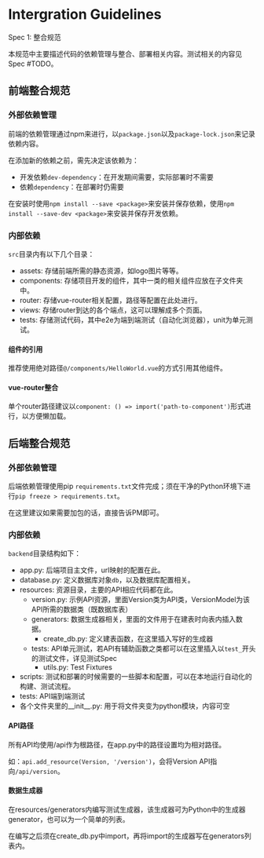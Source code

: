 # Intergration Guidelines

Spec 1: 整合规范

本规范中主要描述代码的依赖管理与整合、部署相关内容。测试相关的内容见Spec #TODO。

## 前端整合规范

### 外部依赖管理

前端的依赖管理通过npm来进行，以`package.json`以及`package-lock.json`来记录依赖内容。

在添加新的依赖之前，需先决定该依赖为：

- 开发依赖`dev-dependency`：在开发期间需要，实际部署时不需要
- 依赖`dependency`：在部署时仍需要

在安装时使用`npm install --save <package>`来安装并保存依赖，使用`npm install --save-dev <package>`来安装并保存开发依赖。

### 内部依赖

`src`目录内有以下几个目录：

- assets: 存储前端所需的静态资源，如logo图片等等。
- components: 存储项目开发的组件，其中一类的相关组件应放在子文件夹中。
- router: 存储vue-router相关配置，路径等配置在此处进行。
- views: 存储router到达的各个端点，这可以理解成多个页面。
- tests: 存储测试代码，其中e2e为端到端测试（自动化浏览器），unit为单元测试。

#### 组件的引用

推荐使用绝对路径`@/components/HelloWorld.vue`的方式引用其他组件。

#### vue-router整合

单个router路径建议以`component: () => import('path-to-component')`形式进行，以方便懒加载。

## 后端整合规范

### 外部依赖管理

后端依赖管理使用pip `requirements.txt`文件完成；须在干净的Python环境下进行`pip freeze > requirements.txt`。

在这里建议如果需要加包的话，直接告诉PM即可。

### 内部依赖

`backend`目录结构如下：

- app.py: 后端项目主文件，url映射的配置在此。
- database.py: 定义数据库对象`db`，以及数据库配置相关。
- resources: 资源目录，主要的API相应代码都在此。
  - version.py: 示例API资源，里面Version类为API类，VersionModel为该API所需的数据类（既数据库表）
  - generators: 数据生成器相关，里面的文件用于在建表时向表内插入数据。
    - create_db.py: 定义建表函数，在这里插入写好的生成器
  - tests: API单元测试，若API有辅助函数之类都可以在这里插入以`test_`开头的测试文件，详见测试Spec
    - utils.py: Test Fixtures
- scripts: 测试和部署的时候需要的一些脚本和配置，可以在本地运行自动化的构建、测试流程。
- tests: API端到端测试
- 各个文件夹里的__init__.py: 用于将文件夹变为python模块，内容可空

#### API路径

所有API均使用/api作为根路径，在app.py中的路径设置均为相对路径。

如：`api.add_resource(Version, '/version')`，会将Version API指向`/api/version`。

#### 数据生成器

在resources/generators内编写测试生成器，该生成器可为Python中的生成器generator，也可以为一个简单的列表。

在编写之后须在create_db.py中import，再将import的生成器写在generators列表内。
